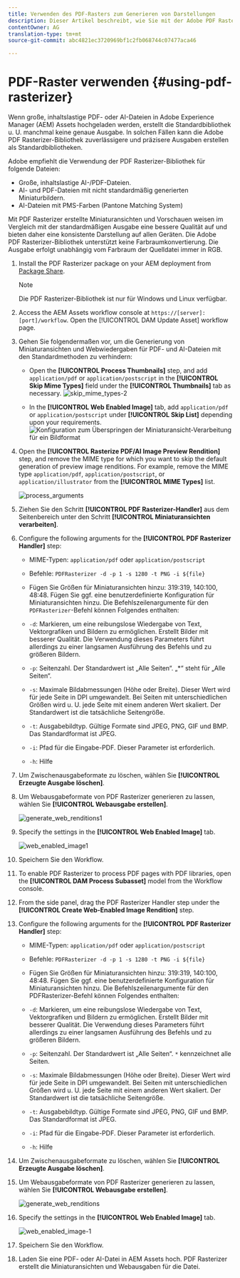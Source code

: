 ```yaml
---
title: Verwenden des PDF-Rasters zum Generieren von Darstellungen
description: Dieser Artikel beschreibt, wie Sie mit der Adobe PDF Rasterizer-Bibliothek hochwertige Minaturansichten und Ausgabeformate erstellen können.
contentOwner: AG
translation-type: tm+mt
source-git-commit: abc4821ec3720969bf1c2fb068744c07477aca46

---
```



# PDF-Raster verwenden {#using-pdf-rasterizer}

Wenn große, inhaltslastige PDF- oder AI-Dateien in Adobe Experience Manager (AEM) Assets hochgeladen werden, erstellt die Standardbibliothek u. U. manchmal keine genaue Ausgabe. In solchen Fällen kann die Adobe PDF Rasterizer-Bibliothek zuverlässigere und präzisere Ausgaben erstellen als Standardbibliotheken.

Adobe empfiehlt die Verwendung der PDF Rasterizer-Bibliothek für folgende Dateien:

* Große, inhaltslastige AI-/PDF-Dateien.
* AI- und PDF-Dateien mit nicht standardmäßig generierten Miniaturbildern.
* AI-Dateien mit PMS-Farben (Pantone Matching System)

Mit PDF Rasterizer erstellte Miniaturansichten und Vorschauen weisen im Vergleich mit der standardmäßigen Ausgabe eine bessere Qualität auf und bieten daher eine konsistente Darstellung auf allen Geräten. Die Adobe PDF Rasterizer-Bibliothek unterstützt keine Farbraumkonvertierung. Die Ausgabe erfolgt unabhängig vom Farbraum der Quelldatei immer in RGB.

1. Install the PDF Rasterizer package on your AEM deployment from [Package Share](https://www.adobeaemcloud.com/content/marketplace/marketplaceProxy.html?packagePath=/content/companies/public/adobe/packages/cq640/product/assets/aem-assets-pdf-rasterizer-pkg).

   >[!NOTE]
   >
   >Die PDF Rasterizer-Bibliothek ist nur für Windows und Linux verfügbar.

1. Access the AEM Assets workflow console at `https://[server]:[port]/workflow`. Open the [!UICONTROL DAM Update Asset] workflow page.

1. Gehen Sie folgendermaßen vor, um die Generierung von Miniaturansichten und Webwiedergaben für PDF- und AI-Dateien mit den Standardmethoden zu verhindern:

   * Open the **[!UICONTROL Process Thumbnails]** step, and add `application/pdf` or `application/postscript` in the **[!UICONTROL Skip Mime Types]** field under the **[!UICONTROL Thumbnails]** tab as necessary.
   ![skip_mime_types-2](assets/skip_mime_types-2.png)

   * In the **[!UICONTROL Web Enabled Image]** tab, add `application/pdf` or `application/postscript` under **[!UICONTROL Skip List]** depending upon your requirements.
   ![Konfiguration zum Überspringen der Miniaturansicht-Verarbeitung für ein Bildformat](assets/web_enabled_imageskiplist.png)

1. Open the **[!UICONTROL Rasterize PDF/AI Image Preview Rendition]** step, and remove the MIME type for which you want to skip the default generation of preview image renditions. For example, remove the MIME type `application/pdf`, `application/postscript`, or `application/illustrator` from the **[!UICONTROL MIME Types]** list.

   ![process_arguments](assets/process_arguments.png)

1. Ziehen Sie den Schritt **[!UICONTROL PDF Rasterizer-Handler]** aus dem Seitenbereich unter den Schritt **[!UICONTROL Miniaturansichten verarbeiten]**.
1. Configure the following arguments for the **[!UICONTROL PDF Rasterizer Handler]** step:

   * MIME-Typen: `application/pdf` oder `application/postscript`

   * Befehle: `PDFRasterizer -d -p 1 -s 1280 -t PNG -i ${file}`
   * Fügen Sie Größen für Miniaturansichten hinzu: 319:319, 140:100, 48:48. Fügen Sie ggf. eine benutzerdefinierte Konfiguration für Miniaturansichten hinzu.
   Die Befehlszeilenargumente für den `PDFRasterizer`-Befehl können Folgendes enthalten:

   * `-d`: Markieren, um eine reibungslose Wiedergabe von Text, Vektorgrafiken und Bildern zu ermöglichen. Erstellt Bilder mit besserer Qualität. Die Verwendung dieses Parameters führt allerdings zu einer langsamen Ausführung des Befehls und zu größeren Bildern.

   * `-p`: Seitenzahl. Der Standardwert ist „Alle Seiten“. „*“ steht für „Alle Seiten“.

   * `-s`: Maximale Bildabmessungen (Höhe oder Breite). Dieser Wert wird für jede Seite in DPI umgewandelt. Bei Seiten mit unterschiedlichen Größen wird u. U. jede Seite mit einem anderen Wert skaliert. Der Standardwert ist die tatsächliche Seitengröße.

   * `-t`: Ausgabebildtyp. Gültige Formate sind JPEG, PNG, GIF und BMP. Das Standardformat ist JPEG.

   * `-i`: Pfad für die Eingabe-PDF. Dieser Parameter ist erforderlich.

   * `-h`: Hilfe


1. Um Zwischenausgabeformate zu löschen, wählen Sie **[!UICONTROL Erzeugte Ausgabe löschen]**.
1. Um Webausgabeformate von PDF Rasterizer generieren zu lassen, wählen Sie **[!UICONTROL Webausgabe erstellen]**.

   ![generate_web_renditions1](assets/generate_web_renditions1.png)

1. Specify the settings in the **[!UICONTROL Web Enabled Image]** tab.

   ![web_enabled_image1](assets/web_enabled_image1.png)

1. Speichern Sie den Workflow.
1. To enable PDF Rasterizer to process PDF pages with PDF libraries, open the **[!UICONTROL DAM Process Subasset]** model from the Workflow console.
1. From the side panel, drag the PDF Rasterizer Handler step under the **[!UICONTROL Create Web-Enabled Image Rendition]** step.
1. Configure the following arguments for the **[!UICONTROL PDF Rasterizer Handler]** step:

   * MIME-Typen: `application/pdf` oder `application/postscript`

   * Befehle: `PDFRasterizer -d -p 1 -s 1280 -t PNG -i ${file}`
   * Fügen Sie Größen für Miniaturansichten hinzu: 319:319, 140:100, 48:48. Fügen Sie ggf. eine benutzerdefinierte Konfiguration für Miniaturansichten hinzu.
   Die Befehlszeilenargumente für den PDFRasterizer-Befehl können Folgendes enthalten:

   * `-d`: Markieren, um eine reibungslose Wiedergabe von Text, Vektorgrafiken und Bildern zu ermöglichen. Erstellt Bilder mit besserer Qualität. Die Verwendung dieses Parameters führt allerdings zu einer langsamen Ausführung des Befehls und zu größeren Bildern.

   * `-p`: Seitenzahl. Der Standardwert ist „Alle Seiten“. `*` kennzeichnet alle Seiten.

   * `-s`: Maximale Bildabmessungen (Höhe oder Breite). Dieser Wert wird für jede Seite in DPI umgewandelt. Bei Seiten mit unterschiedlichen Größen wird u. U. jede Seite mit einem anderen Wert skaliert. Der Standardwert ist die tatsächliche Seitengröße.

   * `-t`: Ausgabebildtyp. Gültige Formate sind JPEG, PNG, GIF und BMP. Das Standardformat ist JPEG.

   * `-i`: Pfad für die Eingabe-PDF. Dieser Parameter ist erforderlich.

   * `-h`: Hilfe


1. Um Zwischenausgabeformate zu löschen, wählen Sie **[!UICONTROL Erzeugte Ausgabe löschen]**.
1. Um Webausgabeformate von PDF Rasterizer generieren zu lassen, wählen Sie **[!UICONTROL Webausgabe erstellen]**.

   ![generate_web_renditions](assets/generate_web_renditions.png)

1. Specify the settings in the **[!UICONTROL Web Enabled Image]** tab.

   ![web_enabled_image-1](assets/web_enabled_image-1.png)

1. Speichern Sie den Workflow.
1. Laden Sie eine PDF- oder AI-Datei in AEM Assets hoch. PDF Rasterizer erstellt die Miniaturansichten und Webausgaben für die Datei.
